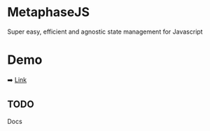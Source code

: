 # MetaphaseJS

Super easy, efficient and agnostic state management for Javascript

# Demo

:arrow_right: [Link](https://github.com/YagoLopez/metaphasejs-react-demo)

## TODO

Docs